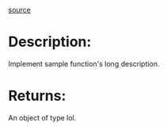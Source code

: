 
[source](https://github.com/wandb/client/blob/master/wandb/apis/public.py#L172)

# Description:
Implement sample function's long description.

# Returns:
An object of type lol.
